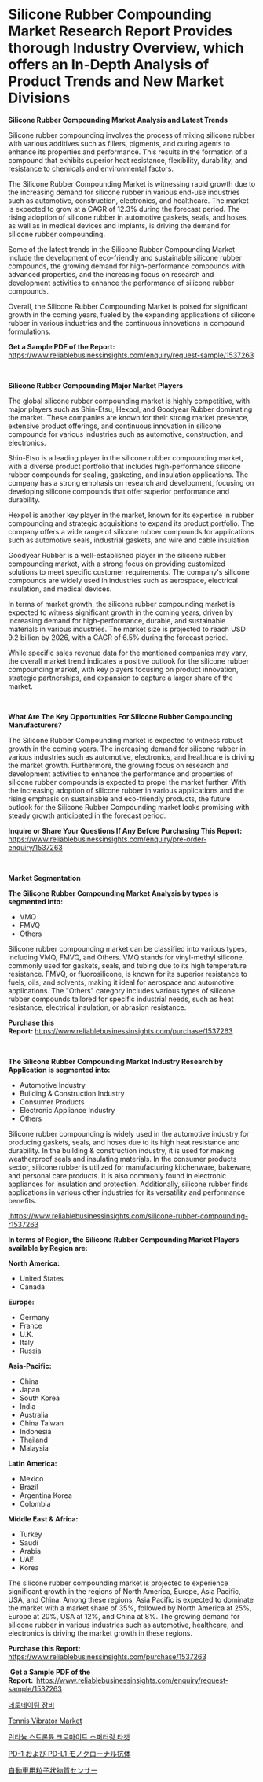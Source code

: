 <p><h1>Silicone Rubber Compounding Market Research Report Provides thorough Industry Overview, which offers an In-Depth Analysis of Product Trends and New Market Divisions</h1></p><p><strong>Silicone Rubber Compounding Market Analysis and Latest Trends</strong></p>
<p><p>Silicone rubber compounding involves the process of mixing silicone rubber with various additives such as fillers, pigments, and curing agents to enhance its properties and performance. This results in the formation of a compound that exhibits superior heat resistance, flexibility, durability, and resistance to chemicals and environmental factors.</p><p>The Silicone Rubber Compounding Market is witnessing rapid growth due to the increasing demand for silicone rubber in various end-use industries such as automotive, construction, electronics, and healthcare. The market is expected to grow at a CAGR of 12.3% during the forecast period. The rising adoption of silicone rubber in automotive gaskets, seals, and hoses, as well as in medical devices and implants, is driving the demand for silicone rubber compounding.</p><p>Some of the latest trends in the Silicone Rubber Compounding Market include the development of eco-friendly and sustainable silicone rubber compounds, the growing demand for high-performance compounds with advanced properties, and the increasing focus on research and development activities to enhance the performance of silicone rubber compounds.</p><p>Overall, the Silicone Rubber Compounding Market is poised for significant growth in the coming years, fueled by the expanding applications of silicone rubber in various industries and the continuous innovations in compound formulations.</p></p>
<p><strong>Get a Sample PDF of the Report:&nbsp;</strong> <a href="https://www.reliablebusinessinsights.com/enquiry/request-sample/1537263">https://www.reliablebusinessinsights.com/enquiry/request-sample/1537263</a></p>
<p>&nbsp;</p>
<p><strong>Silicone Rubber Compounding Major Market Players</strong></p>
<p><p>The global silicone rubber compounding market is highly competitive, with major players such as Shin-Etsu, Hexpol, and Goodyear Rubber dominating the market. These companies are known for their strong market presence, extensive product offerings, and continuous innovation in silicone compounds for various industries such as automotive, construction, and electronics.</p><p>Shin-Etsu is a leading player in the silicone rubber compounding market, with a diverse product portfolio that includes high-performance silicone rubber compounds for sealing, gasketing, and insulation applications. The company has a strong emphasis on research and development, focusing on developing silicone compounds that offer superior performance and durability.</p><p>Hexpol is another key player in the market, known for its expertise in rubber compounding and strategic acquisitions to expand its product portfolio. The company offers a wide range of silicone rubber compounds for applications such as automotive seals, industrial gaskets, and wire and cable insulation.</p><p>Goodyear Rubber is a well-established player in the silicone rubber compounding market, with a strong focus on providing customized solutions to meet specific customer requirements. The company's silicone compounds are widely used in industries such as aerospace, electrical insulation, and medical devices.</p><p>In terms of market growth, the silicone rubber compounding market is expected to witness significant growth in the coming years, driven by increasing demand for high-performance, durable, and sustainable materials in various industries. The market size is projected to reach USD 9.2 billion by 2026, with a CAGR of 6.5% during the forecast period.</p><p>While specific sales revenue data for the mentioned companies may vary, the overall market trend indicates a positive outlook for the silicone rubber compounding market, with key players focusing on product innovation, strategic partnerships, and expansion to capture a larger share of the market.</p></p>
<p>&nbsp;</p>
<p><strong>What Are The Key Opportunities For Silicone Rubber Compounding Manufacturers?</strong></p>
<p><p>The Silicone Rubber Compounding market is expected to witness robust growth in the coming years. The increasing demand for silicone rubber in various industries such as automotive, electronics, and healthcare is driving the market growth. Furthermore, the growing focus on research and development activities to enhance the performance and properties of silicone rubber compounds is expected to propel the market further. With the increasing adoption of silicone rubber in various applications and the rising emphasis on sustainable and eco-friendly products, the future outlook for the Silicone Rubber Compounding market looks promising with steady growth anticipated in the forecast period.</p></p>
<p><strong>Inquire or Share Your Questions If Any Before Purchasing This Report:</strong> <a href="https://www.reliablebusinessinsights.com/enquiry/pre-order-enquiry/1537263">https://www.reliablebusinessinsights.com/enquiry/pre-order-enquiry/1537263</a></p>
<p>&nbsp;</p>
<p><strong>Market Segmentation</strong></p>
<p><strong>The Silicone Rubber Compounding Market Analysis by types is segmented into:</strong></p>
<p><ul><li>VMQ</li><li>FMVQ</li><li>Others</li></ul></p>
<p><p>Silicone rubber compounding market can be classified into various types, including VMQ, FMVQ, and Others. VMQ stands for vinyl-methyl silicone, commonly used for gaskets, seals, and tubing due to its high temperature resistance. FMVQ, or fluorosilicone, is known for its superior resistance to fuels, oils, and solvents, making it ideal for aerospace and automotive applications. The "Others" category includes various types of silicone rubber compounds tailored for specific industrial needs, such as heat resistance, electrical insulation, or abrasion resistance.</p></p>
<p><strong>Purchase this Report:&nbsp;</strong><a href="https://www.reliablebusinessinsights.com/purchase/1537263">https://www.reliablebusinessinsights.com/purchase/1537263</a></p>
<p>&nbsp;</p>
<p><strong>The Silicone Rubber Compounding Market Industry Research by Application is segmented into:</strong></p>
<p><ul><li>Automotive Industry</li><li>Building & Construction Industry</li><li>Consumer Products</li><li>Electronic Appliance Industry</li><li>Others</li></ul></p>
<p><p>Silicone rubber compounding is widely used in the automotive industry for producing gaskets, seals, and hoses due to its high heat resistance and durability. In the building & construction industry, it is used for making weatherproof seals and insulating materials. In the consumer products sector, silicone rubber is utilized for manufacturing kitchenware, bakeware, and personal care products. It is also commonly found in electronic appliances for insulation and protection. Additionally, silicone rubber finds applications in various other industries for its versatility and performance benefits.</p></p>
<p><a href="https://www.reliablebusinessinsights.com/silicone-rubber-compounding-r1537263">&nbsp;https://www.reliablebusinessinsights.com/silicone-rubber-compounding-r1537263</a></p>
<p><strong>In terms of Region, the Silicone Rubber Compounding Market Players available by Region are:</strong></p>
<p>
    <p> <strong> North America: </strong>
        <ul>
            <li>United States</li>
            <li>Canada</li>
        </ul>
        </p> 
    <p> <strong> Europe: </strong>
        <ul>
            <li>Germany</li>
            <li>France</li>
            <li>U.K.</li>
            <li>Italy</li>
            <li>Russia</li>
        </ul>
        </p> 
    <p> <strong> Asia-Pacific: </strong>
        <ul>
            <li>China</li>
            <li>Japan</li>
            <li>South Korea</li>
            <li>India</li>
            <li>Australia</li>
            <li>China Taiwan</li>
            <li>Indonesia</li>
            <li>Thailand</li>
            <li>Malaysia</li>
        </ul>
        </p> 
    <p> <strong> Latin America: </strong>
        <ul>
            <li>Mexico</li>
            <li>Brazil</li>
            <li>Argentina Korea</li>
            <li>Colombia</li>
        </ul>
        </p> 
    <p> <strong> Middle East & Africa: </strong>
        <ul>
            <li>Turkey</li>
            <li>Saudi</li>
            <li>Arabia</li>
            <li>UAE</li>
            <li>Korea</li>
        </ul>
    </p>
    </p>
<p><p>The silicone rubber compounding market is projected to experience significant growth in the regions of North America, Europe, Asia Pacific, USA, and China. Among these regions, Asia Pacific is expected to dominate the market with a market share of 35%, followed by North America at 25%, Europe at 20%, USA at 12%, and China at 8%. The growing demand for silicone rubber in various industries such as automotive, healthcare, and electronics is driving the market growth in these regions.</p></p>
<p><strong>Purchase this Report: </strong><a href="https://www.reliablebusinessinsights.com/purchase/1537263">https://www.reliablebusinessinsights.com/purchase/1537263</a></p>
<p>&nbsp;<strong>Get a Sample PDF of the Report:&nbsp;&nbsp;</strong><a href="https://www.reliablebusinessinsights.com/enquiry/request-sample/1537263">https://www.reliablebusinessinsights.com/enquiry/request-sample/1537263</a></p>
<p><strong></strong></p>
<p><p><a href="https://github.com/berlianaparadilla48/Market-Research-Report-List-1/blob/main/130773289703.md">데토네이팅 장비</a></p><p><a href="https://github.com/MaraKoelpin2023/Market-Research-Report-List-1/blob/main/tennis-vibrator-market.md">Tennis Vibrator Market</a></p><p><a href="https://medium.com/@desmondmraz12023/%EB%9E%80%ED%83%80%EB%8A%84-%EC%8A%A4%ED%8A%B8%EB%A1%A0%ED%8A%AC-%ED%81%AC%EB%A1%9C%EB%A7%88%EC%9D%B4%ED%8A%B8-%EC%8A%A4%ED%8D%BC%ED%84%B0%EB%A7%81-%ED%83%80%EA%B2%9F-%EC%8B%9C%EC%9E%A5-%EA%B7%9C%EB%AA%A8-cagr-%ED%8A%B8%EB%A0%8C%EB%93%9C-2024-2030-02801fcb162d">란타늄 스트론튬 크로마이트 스퍼터링 타겟</a></p><p><a href="https://github.com/dathomson6534/Market-Research-Report-List-1/blob/main/421742398239.md">PD-1 および PD-L1 モノクローナル抗体</a></p><p><a href="https://github.com/AriMuller2009/Market-Research-Report-List-1/blob/main/991072598238.md">自動車用粒子状物質センサー</a></p></p>